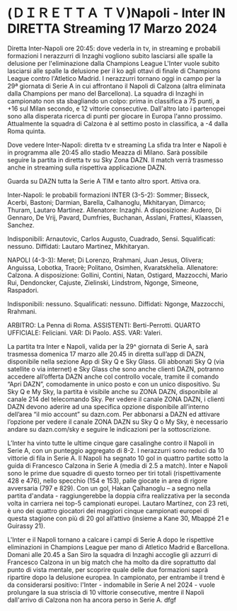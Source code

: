 <h1>(ＤＩＲＥＴＴＡ ＴＶ)Napoli - Inter IN DIRETTA Streaming 17 Marzo 2024</h1>
Diretta Inter-Napoli ore 20:45: dove vederla in tv, in streaming e probabili formazioni
I nerazzurri di Inzaghi vogliono subito lasciarsi alle spalle la delusione per l'eliminazione dalla Champions League L'Inter vuole subito lasciarsi alle spalle la delusione per il ko agli ottavi di finale di Champions League contro l'Atletico Madrid. I nerazzurri tornano oggi in campo per la 29ª giornata di Serie A in cui affrontano il Napoli di Calzona (altra eliminata dalla Champions per mano del Barcellona). La squadra di Inzaghi in campionato non sta sbagliando un colpo: prima in classifica a 75 punti, a +16 sul Milan secondo, e 12 vittorie consecutive. Dall'altro lato i partenopei sono alla disperata ricerca di punti per giocare in Europa l'anno prossimo. Attualmente la squadra di Calzona è al settimo posto in classifica, a -4 dalla Roma quinta.

Dove vedere Inter-Napoli: diretta tv e streaming
La sfida tra Inter e Napoli è in programma alle 20:45 allo stadio Meazza di Milano. Sarà possibile seguire la partita in diretta tv su Sky Zona DAZN. Il match verrà trasmesso anche in streaming sulla rispettiva applicazione DAZN.

Guarda su DAZN tutta la Serie A TIM e tanto altro sport. Attiva ora.

Inter-Napoli: le probabili formazioni
INTER (3-5-2): Sommer; Bisseck, Acerbi, Bastoni; Darmian, Barella, Calhanoglu, Mkhitaryan, Dimarco; Thuram, Lautaro Martinez. Allenatore: Inzaghi.
A disposizione: Audero, Di Gennaro, De Vrij, Pavard, Dumfries, Buchanan, Asslani, Frattesi, Klaassen, Sanchez.

Indisponibili: Arnautovic, Carlos Augusto, Cuadrado, Sensi.
Squalificati: nessuno.
Diffidati: Lautaro Martinez, Mkhitaryan.

NAPOLI (4-3-3): Meret; Di Lorenzo, Rrahmani, Juan Jesus, Olivera; Anguissa, Lobotka, Traorè; Politano, Osimhen, Kvaratskhelia. Allenatore: Calzona.
A disposizione: Gollini, Contini, Natan, Ostigard, Mazzocchi, Mario Rui, Dendoncker, Cajuste, Zielinski, Lindstrom, Ngonge, Simeone, Raspadori.

Indisponibili: nessuno.
Squalificati: nessuno.
Diffidati: Ngonge, Mazzocchi, Rrahmani.

ARBITRO: La Penna di Roma. ASSISTENTI: Berti-Perrotti. QUARTO UFFICIALE: Feliciani. VAR: Di Paolo. ASS. VAR: Valeri.

La partita tra Inter e Napoli, valida per la 29^ giornata di Serie A, sarà trasmessa domenica 17 marzo alle 20.45 in diretta sull’app di DAZN, disponibile nella sezione App di Sky Q e Sky Glass. Gli abbonati Sky Q (via satellite o via internet) e Sky Glass che sono anche clienti DAZN, potranno accedere all’offerta DAZN anche col controllo vocale, tramite il comando “Apri DAZN”, comodamente in unico posto e con un unico dispositivo. Su Sky Q e My Sky, la partita è visibile anche su ZONA DAZN, disponibile al canale 214 del telecomando Sky. Per vedere il canale ZONA DAZN, i clienti DAZN devono aderire ad una specifica opzione disponibile all’interno dell’area “il mio account” su dazn.com. Per abbonarsi a DAZN ed attivare l’opzione per vedere il canale ZONA DAZN su Sky Q o My Sky, è necessario andare su dazn.com/sky e seguire le indicazioni per la sottoscrizione.

L’Inter ha vinto tutte le ultime cinque gare casalinghe contro il Napoli in Serie A, con un punteggio aggregato di 8-2. I nerazzurri sono reduci da 10 vittorie di fila in Serie A. Il Napoli ha segnato 10 gol in quattro partite sotto la guida di Francesco Calzona in Serie A (media di 2.5 a match). Inter e Napoli sono le prime due squadre di questo torneo per tiri totali (rispettivamente 428 e 476), nello specchio (154 e 153), palle giocate in area di rigore avversaria (797 e 829). Con un gol, Hakan Çalhanoglu – a segno nella partita d'andata - raggiungerebbe la doppia cifra realizzativa per la seconda volta in carriera nei top-5 campionati europei. Lautaro Martínez, con 23 reti, è uno dei quattro giocatori dei maggiori cinque campionati europei di questa stagione con più di 20 gol all’attivo (insieme a Kane 30, Mbappé 21 e Guirassy 21).

L'Inter e il Napoli tornano a calcare i campi di Serie A dopo le rispettive eliminazioni in Champions League per mano di Atletico Madrid e Barcellona. Domani alle 20.45 a San Siro la squadra di Inzaghi accoglie gli azzurri di Francesco Calzona in un big match che ha molto da dire soprattutto dal punto di vista mentale, per scoprire quale delle due formazioni saprà ripartire dopo la delusione europea. In campionato, per entrambe il trend è da considerarsi positivo: l'Inter - indomabile in Serie A nel 2024 - vuole prolungare la sua striscia di 10 vittorie consecutive, mentre il Napoli dall'arrivo di Calzona non ha ancora perso in Serie A. dfgf
